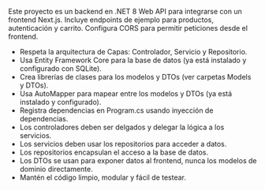 <!-- Use this file to prove workspace-specific custom instructions to Copilot. For more details, visit https://code.visualstudio.com/docs/copilot/copilot-customization#_use-a-githubcopilotinstructionsmd-file -->

Este proyecto es un backend en .NET 8 Web API para integrarse con un frontend Next.js. Incluye endpoints de ejemplo para productos, autenticación y carrito. Configura CORS para permitir peticiones desde el frontend.

- Respeta la arquitectura de Capas: Controlador, Servicio y Repositorio.
- Usa Entity Framework Core para la base de datos (ya está instalado y configurado con SQLite).
- Crea librerías de clases para los modelos y DTOs (ver carpetas Models y DTOs).
- Usa AutoMapper para mapear entre los modelos y DTOs (ya está instalado y configurado).
- Registra dependencias en Program.cs usando inyección de dependencias.
- Los controladores deben ser delgados y delegar la lógica a los servicios.
- Los servicios deben usar los repositorios para acceder a datos.
- Los repositorios encapsulan el acceso a la base de datos.
- Los DTOs se usan para exponer datos al frontend, nunca los modelos de dominio directamente.
- Mantén el código limpio, modular y fácil de testear.
